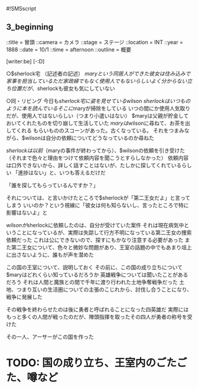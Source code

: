 #!SMSscript

## 3_beginning

::title = 冒頭
::camera = カメラ
::stage = ステージ
::location = INT
::year = 1888
::date = 10/1
::time = afternoon
::outline = 概要

[writer:be]
[-:D]

○$sherlock宅
（記述者の記述）
$maryという同居人ができた
彼女は住み込みで家事を担当している
ただ家政婦でもなく使用人でもないらしい
よく分からない立ち位置だが、$sherlockも彼女も気にしていない


○同・リビング
今日も$sherlock宅に姿を見せている$wilson
$sherlockはいつものように本を読んでいる
そこに$maryが掃除をしている
いつの間にか使用人気取りだが、使用人ではないらしい（つまり小遣いはない）
$maryは父親が貯金しておいてくれたものを切り崩して生活していた
$maryは$wilsonに尋ねて、お茶を出してくれる
もらいもののスコーンがあった。古くなっている。
それをつまみながら、$wilsonは自分の依頼についてどうなっているのか尋ねた

$sherlockは以前（$maryの事件が終わってから）、$wilsonの依頼を引き受けた
（それまで色々と理由をつけて依頼内容を聞こうとすらしなかった）
依頼内容は口外できないから、詳しく話すことはないが、たしかに探してくれているらしい
「進捗はない」と、いつも答えるだけだ

「誰を探してもらっているんですか？」

それについては、と言いかけたところで$sherlockが「第二王女だよ」と言ってしまう
いいのか？という視線に「彼女は何も知らないし、言ったところで特に影響はないよ」と

$wilsonが$sherlockに依頼したのは、自分が受けていた案件
それは現在病気中ということになっているが、実際は失踪して行方不明になっている第二王女の捜索依頼だった
これは公にできないので、探すにもかなり注意する必要があった
また第二王女について、色々と微妙な問題があり、王室の話題の中でもあまり俎上に出さないように、誰もが声を潜めた

この国の王室について、説明しておく
その前に、この国の成り立ちについて$maryはどれくらい知っているだろうか
英雄戦争については聞いたことがあるだろう
それは人間と魔族との間で千年に渡り行われた土地争奪戦争だった
土地、つまり互いの生活圏についての主張のこじれから、討伐し合うことになり、戦争に発展した

その戦争を終わらせたのは後に勇者と呼ばれることになった四英雄だ
実際にはもっと多くの人間が戦ったのだが、陣頭指揮を取ったその四人が勇者の称号を受けた

その一人、アーサーがこの国を作った

# TODO: 国の成り立ち、王室内のごたごた、噂など

